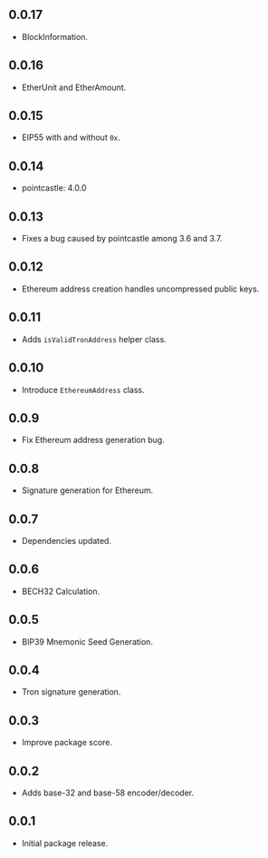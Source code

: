 ## 0.0.17

- BlockInformation.

## 0.0.16

- EtherUnit and EtherAmount.

## 0.0.15

- EIP55 with and without `0x`. 

## 0.0.14

- pointcastle: 4.0.0

## 0.0.13

* Fixes a bug caused by pointcastle among 3.6 and 3.7.

## 0.0.12

* Ethereum address creation handles uncompressed public keys.

## 0.0.11

* Adds `isValidTronAddress` helper class.

## 0.0.10

* Introduce `EthereumAddress` class.

## 0.0.9

* Fix Ethereum address generation bug.

## 0.0.8

* Signature generation for Ethereum.

## 0.0.7

* Dependencies updated.

## 0.0.6

* BECH32 Calculation.

## 0.0.5

* BIP39 Mnemonic Seed Generation.

## 0.0.4

* Tron signature generation.

## 0.0.3

* Improve package score.

## 0.0.2

* Adds base-32 and base-58 encoder/decoder.

## 0.0.1

* Initial package release.
